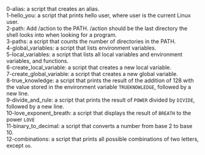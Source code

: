 0-alias: a script that creates an alias.
<br>1-hello_you:  a script that prints hello user, where user is the current Linux user.
<br>2-path: Add /action to the PATH. /action should be the last directory the shell looks into when looking for a program.
<br>3-paths: a script that counts the number of directories in the PATH.
<br>4-global_variables: a script that lists environment variables.
<br>5-local_variables: a script that lists all local variables and environment variables, and functions.
<br>6-create_local_variable: a script that creates a new local variable.
<br>7-create_global_variable: a script that creates a new global variable.
<br>8-true_knowledge: a script that prints the result of the addition of 128 with the value stored in the environment variable ```TRUEKNOWLEDGE```, followed by a new line.
<br>9-divide_and_rule: a script that prints the result of ```POWER``` divided by ```DIVIDE```, followed by a new line.
<br>10-love_exponent_breath: a script that displays the result of ```BREATH``` to the power ```LOVE```
<br>11-binary_to_decimal: a script that converts a number from base 2 to base 10.
<br>12-combinations:  a script that prints all possible combinations of two letters, except ```oo```.
